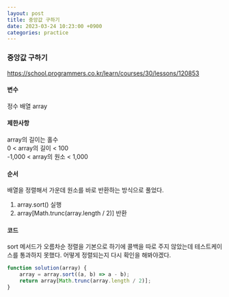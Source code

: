 ```yaml
---
layout: post
title: 중앙값 구하기
date: 2023-03-24 10:23:00 +0900
categories: practice
---
```

### 중앙값 구하기   
https://school.programmers.co.kr/learn/courses/30/lessons/120853    
    
#### 변수    
정수 배열 array    
    
#### 제한사항    
array의 길이는 홀수    
0 < array의 길이 < 100    
-1,000 < array의 원소 < 1,000    
    
#### 순서    
배열을 정렬해서 가운데 원소를 바로 반환하는 방식으로 풀었다.        
1. array.sort() 실행    
2. array[Math.trunc(array.length / 2)] 반환    
    
#### 코드    
sort 메서드가 오름차순 정렬을 기본으로 하기에 콜백을 따로 주지 않았는데 테스트케이스를 통과하지 못했다. 어떻게 정렬되는지 다시 확인을 해봐야겠다.    
```JavaScript
function solution(array) {
    array = array.sort((a, b) => a - b);
    return array[Math.trunc(array.length / 2)];
}
```
